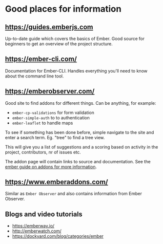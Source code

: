 # Good places for information #

## https://guides.emberjs.com ##

Up-to-date guide which covers the basics of Ember. Good source for beginners
to get an overview of the project structure.

## https://ember-cli.com/ ##

Documentation for Ember-CLI. Handles everything you'll need to know about
the command line tool.

## https://emberobserver.com/ ##

Good site to find addons for different things. Can be anything, for example:

* `ember-cp-validations` for form validation
* `ember-simple-auth` to to authentication
* `ember-leaflet` to handle maps

To see if something has been done before, simple navigate to the site and enter
a search term. Eg. "tree" to find a tree view.

This will give you a list of suggestions and a scoring based on activity in the
project, contributors, nr of issues etc.

The addon page will contain links to source and documentation. See the [ember
guide on addons for more information](https://guides.emberjs.com/v2.6.0/addons-and-dependencies/managing-dependencies/).


## https://www.emberaddons.com/ ##

Similar as `Ember Observer` and also contains information from Ember Observer.

## Blogs and video tutorials ##

* https://emberway.io/
* http://emberwatch.com/
* https://dockyard.com/blog/categories/ember
